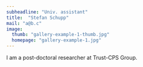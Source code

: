 ```yaml
---
subheadline: "Univ. assistant"
title:  "Stefan Schupp"
mail: "a@b.c"
image:
  thumb: "gallery-example-1-thumb.jpg"
  homepage: "gallery-example-1.jpg"
---
```


<!--more-->

I am a post-doctoral researcher at Trust-CPS Group.
